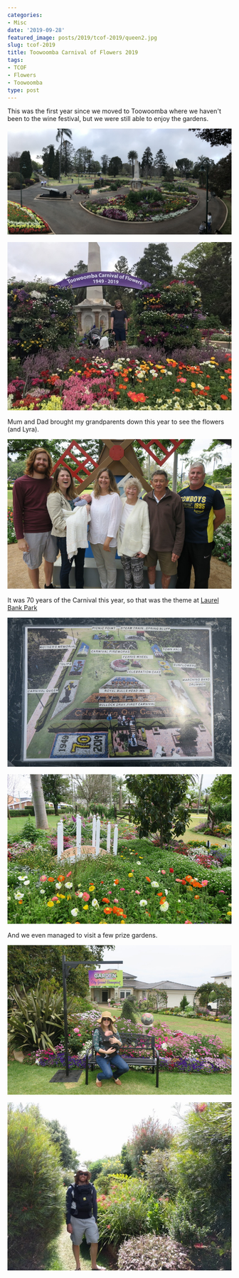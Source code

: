 ```yaml
---
categories:
- Misc
date: '2019-09-28'
featured_image: posts/2019/tcof-2019/queen2.jpg
slug: tcof-2019
title: Toowoomba Carnival of Flowers 2019
tags:
- TCOF
- Flowers
- Toowoomba
type: post
---
```


This was the first year since we moved to Toowoomba where we haven't been to the wine festival, but we were still able to enjoy the gardens.

![](queen1.jpg)

![](queen2.jpg)

Mum and Dad brought my grandparents down this year to see the flowers (and Lyra).

![](lb2.jpg)

It was 70 years of the Carnival this year, so that was the theme at [Laurel Bank Park](https://www.youtube.com/watch?v=L9a9gGq2MFo)

![](lb1.jpg)

![](lb3.jpg)

And we even managed to visit a few prize gardens.

![](grand_champion.jpg)

![](native_garden.jpg)
